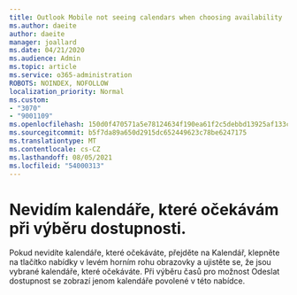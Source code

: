 ```yaml
---
title: Outlook Mobile not seeing calendars when choosing availability
ms.author: daeite
author: daeite
manager: joallard
ms.date: 04/21/2020
ms.audience: Admin
ms.topic: article
ms.service: o365-administration
ROBOTS: NOINDEX, NOFOLLOW
localization_priority: Normal
ms.custom:
- "3070"
- "9001109"
ms.openlocfilehash: 150d0f470571a5e78124634f190ea61f2c5debbd13925af133c83b351bb6c6f8
ms.sourcegitcommit: b5f7da89a650d2915dc652449623c78be6247175
ms.translationtype: MT
ms.contentlocale: cs-CZ
ms.lasthandoff: 08/05/2021
ms.locfileid: "54000313"
---
```

# <a name="im-not-seeing-the-calendars-i-expect-when-choosing-my-availability"></a>Nevidím kalendáře, které očekávám při výběru dostupnosti.

Pokud nevidíte kalendáře, které očekáváte, přejděte na Kalendář, klepněte na tlačítko nabídky v levém horním rohu obrazovky a ujistěte se, že jsou vybrané kalendáře, které očekáváte. Při výběru časů pro možnost Odeslat dostupnost se zobrazí jenom kalendáře povolené v této nabídce.